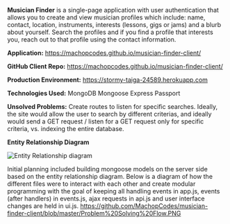 **Musician Finder** is a single-page application with user authentication that allows you to create and view musician profiles which include: name, contact, location, instruments, interests (lessons, gigs or jams) and a blurb about yourself. Search the profiles and if you find a profile that interests you, reach out to that profile using the contact information. 

**Application:** https://machopcodes.github.io/musician-finder-client/

**GitHub Client Repo:** https://machopcodes.github.io/musician-finder-client/   

**Production Environment:** https://stormy-taiga-24589.herokuapp.com

**Technologies Used:**
MongoDB
Mongoose
Express
Passport

**Unsolved Problems:**
Create routes to listen for specific searches. Ideally, the site would allow the user to search by different criterias, and ideally would send a GET request / listen for a GET request only for specific criteria, vs. indexing the entire database. 

**Entity Relationship Diagram**

![Entity Relationship diagram](https://github.com/MachopCodes/musician-finder-server/blob/master/FullStack%20ERD.PNG)


Initial planning included building mongoose models on the server side based on the entity relationship diagram. 
Below is a diagram of how the different files were to interact with each other and create modular programming with the goal of keeping all handling events in app.js, events (after handlers) in events.js, ajax requests in api.js and user interface changes are held in ui.js. 
https://github.com/MachopCodes/musician-finder-client/blob/master/Problem%20Solving%20Flow.PNG


